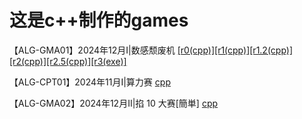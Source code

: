 # 这是c++制作的games

【ALG-GMA01】2024年12月Ⅰ|数感颓废机 [[r0(cpp)]](https://pastebin.ubuntu.com/p/sCVnxDRwV3/)[[r1(cpp)]](https://pastebin.ubuntu.com/p/f5vHJVK36n/)[[r1.2(cpp)]](https://pastebin.ubuntu.com/p/YWRtxTxVwM/)[[r2(cpp)]](https://pastebin.ubuntu.com/p/8WxJT65TcC/)[[r2.5(cpp)]](https://www.luogu.com.cn/paste/k62130m4)[[r3(exe)]](https://github.com/rainx3/c-weigame/blob/main/r3.exe)

【ALG-CPT01】2024年11月Ⅰ|算力赛 [cpp](https://pastebin.ubuntu.com/p/NhVB2HFxHx/)

【ALG-GMA02】2024年12月Ⅱ|掐 10 大赛[簡単] [cpp](https://pastebin.ubuntu.com/p/FmySnNfT98/)

